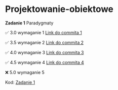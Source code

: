 # Projektowanie-obiektowe

**Zadanie 1** Paradygmaty

:white_check_mark: 3.0 wymaganie 1 [Link do commita 1](https://github.com/wmakoss/Projektowanie-obiektowe/commit/4bd98a405ca70e6935ee863a73ec82df383d2ff7)

:white_check_mark: 3.5 wymaganie 2 [Link do commita 2](https://github.com/wmakoss/Projektowanie-obiektowe/commit/0e224beb0318ad70dad0d1180a8d1ca1add12446)

:white_check_mark: 4.0 wymaganie 3 [Link do commita 3](https://github.com/wmakoss/Projektowanie-obiektowe/commit/6ab75e635f86ec53c1bbf8982ce1ca32feb8b30b)

:white_check_mark: 4.5 wymaganie 4 [Link do commita 4](https://github.com/wmakoss/Projektowanie-obiektowe/commit/bc7412dc8126c9a816a458bd4638050b009035ea)

:x: 5.0 wymaganie 5 


Kod: [Zadanie 1](https://github.com/wmakoss/Projektowanie-obiektowe/tree/main/zadanie%201)
